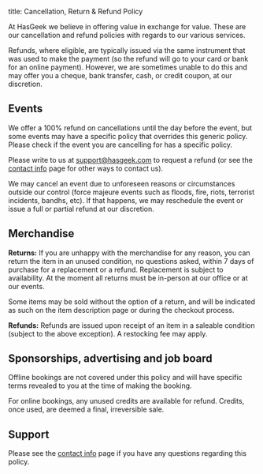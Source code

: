 title: Cancellation, Return & Refund Policy

At HasGeek we believe in offering value in exchange for value. These are our cancellation and refund policies with regards to our various services.

Refunds, where eligible, are typically issued via the same instrument that was used to make the payment (so the refund will go to your card or bank for an online payment). However, we are sometimes unable to do this and may offer you a cheque, bank transfer, cash, or credit coupon, at our discretion.

## Events

We offer a 100% refund on cancellations until the day before the event, but some events may have a specific policy that overrides this generic policy. Please check if the event you are cancelling for has a specific policy.

Please write to us at <support@hasgeek.com> to request a refund (or see the [contact info](/about/contact) page for other ways to contact us).

We may cancel an event due to unforeseen reasons or circumstances outside our control (force majeure events such as floods, fire, riots, terrorist incidents, bandhs, etc). If that happens, we may reschedule the event or issue a full or partial refund at our discretion.

## Merchandise

**Returns:** If you are unhappy with the merchandise for any reason, you can return the item in an unused condition, no questions asked, within 7 days of purchase for a replacement or a refund. Replacement is subject to availability. At the moment all returns must be in-person at our office or at our events.

Some items may be sold without the option of a return, and will be indicated as such on the item description page or during the checkout process.

**Refunds:** Refunds are issued upon receipt of an item in a saleable condition (subject to the above exception). A restocking fee may apply.

## Sponsorships, advertising and job board

Offline bookings are not covered under this policy and will have specific terms revealed to you at the time of making the booking.

For online bookings, any unused credits are available for refund. Credits, once used, are deemed a final, irreversible sale.

## Support

Please see the [contact info](/about/contact) page if you have any questions regarding this policy.
